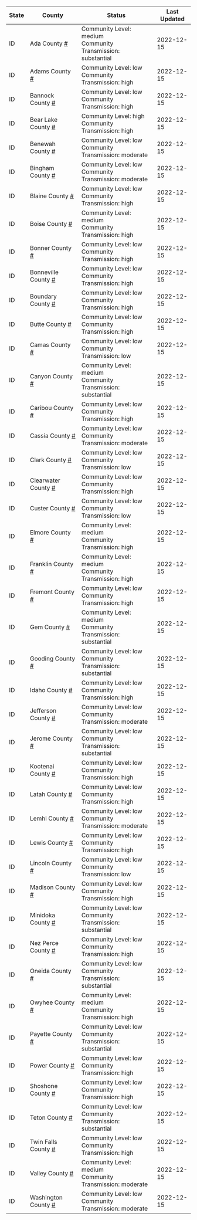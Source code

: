 State | County | Status | Last Updated
--- | --- | --- | --- 
ID | Ada County <a href="#ada_county">#</a> | <a name="ada_county"></a>Community Level: medium<br/>Community Transmission: substantial | 2022-12-15
ID | Adams County <a href="#adams_county">#</a> | <a name="adams_county"></a>Community Level: low<br/>Community Transmission: high | 2022-12-15
ID | Bannock County <a href="#bannock_county">#</a> | <a name="bannock_county"></a>Community Level: low<br/>Community Transmission: high | 2022-12-15
ID | Bear Lake County <a href="#bear_lake_county">#</a> | <a name="bear_lake_county"></a>Community Level: high<br/>Community Transmission: high | 2022-12-15
ID | Benewah County <a href="#benewah_county">#</a> | <a name="benewah_county"></a>Community Level: low<br/>Community Transmission: moderate | 2022-12-15
ID | Bingham County <a href="#bingham_county">#</a> | <a name="bingham_county"></a>Community Level: low<br/>Community Transmission: moderate | 2022-12-15
ID | Blaine County <a href="#blaine_county">#</a> | <a name="blaine_county"></a>Community Level: low<br/>Community Transmission: high | 2022-12-15
ID | Boise County <a href="#boise_county">#</a> | <a name="boise_county"></a>Community Level: medium<br/>Community Transmission: high | 2022-12-15
ID | Bonner County <a href="#bonner_county">#</a> | <a name="bonner_county"></a>Community Level: low<br/>Community Transmission: high | 2022-12-15
ID | Bonneville County <a href="#bonneville_county">#</a> | <a name="bonneville_county"></a>Community Level: low<br/>Community Transmission: high | 2022-12-15
ID | Boundary County <a href="#boundary_county">#</a> | <a name="boundary_county"></a>Community Level: low<br/>Community Transmission: high | 2022-12-15
ID | Butte County <a href="#butte_county">#</a> | <a name="butte_county"></a>Community Level: low<br/>Community Transmission: high | 2022-12-15
ID | Camas County <a href="#camas_county">#</a> | <a name="camas_county"></a>Community Level: low<br/>Community Transmission: low | 2022-12-15
ID | Canyon County <a href="#canyon_county">#</a> | <a name="canyon_county"></a>Community Level: medium<br/>Community Transmission: substantial | 2022-12-15
ID | Caribou County <a href="#caribou_county">#</a> | <a name="caribou_county"></a>Community Level: low<br/>Community Transmission: high | 2022-12-15
ID | Cassia County <a href="#cassia_county">#</a> | <a name="cassia_county"></a>Community Level: low<br/>Community Transmission: moderate | 2022-12-15
ID | Clark County <a href="#clark_county">#</a> | <a name="clark_county"></a>Community Level: low<br/>Community Transmission: low | 2022-12-15
ID | Clearwater County <a href="#clearwater_county">#</a> | <a name="clearwater_county"></a>Community Level: low<br/>Community Transmission: high | 2022-12-15
ID | Custer County <a href="#custer_county">#</a> | <a name="custer_county"></a>Community Level: low<br/>Community Transmission: low | 2022-12-15
ID | Elmore County <a href="#elmore_county">#</a> | <a name="elmore_county"></a>Community Level: medium<br/>Community Transmission: high | 2022-12-15
ID | Franklin County <a href="#franklin_county">#</a> | <a name="franklin_county"></a>Community Level: medium<br/>Community Transmission: high | 2022-12-15
ID | Fremont County <a href="#fremont_county">#</a> | <a name="fremont_county"></a>Community Level: low<br/>Community Transmission: high | 2022-12-15
ID | Gem County <a href="#gem_county">#</a> | <a name="gem_county"></a>Community Level: medium<br/>Community Transmission: substantial | 2022-12-15
ID | Gooding County <a href="#gooding_county">#</a> | <a name="gooding_county"></a>Community Level: low<br/>Community Transmission: substantial | 2022-12-15
ID | Idaho County <a href="#idaho_county">#</a> | <a name="idaho_county"></a>Community Level: low<br/>Community Transmission: high | 2022-12-15
ID | Jefferson County <a href="#jefferson_county">#</a> | <a name="jefferson_county"></a>Community Level: low<br/>Community Transmission: moderate | 2022-12-15
ID | Jerome County <a href="#jerome_county">#</a> | <a name="jerome_county"></a>Community Level: low<br/>Community Transmission: substantial | 2022-12-15
ID | Kootenai County <a href="#kootenai_county">#</a> | <a name="kootenai_county"></a>Community Level: low<br/>Community Transmission: high | 2022-12-15
ID | Latah County <a href="#latah_county">#</a> | <a name="latah_county"></a>Community Level: low<br/>Community Transmission: high | 2022-12-15
ID | Lemhi County <a href="#lemhi_county">#</a> | <a name="lemhi_county"></a>Community Level: low<br/>Community Transmission: moderate | 2022-12-15
ID | Lewis County <a href="#lewis_county">#</a> | <a name="lewis_county"></a>Community Level: low<br/>Community Transmission: high | 2022-12-15
ID | Lincoln County <a href="#lincoln_county">#</a> | <a name="lincoln_county"></a>Community Level: low<br/>Community Transmission: low | 2022-12-15
ID | Madison County <a href="#madison_county">#</a> | <a name="madison_county"></a>Community Level: low<br/>Community Transmission: high | 2022-12-15
ID | Minidoka County <a href="#minidoka_county">#</a> | <a name="minidoka_county"></a>Community Level: low<br/>Community Transmission: substantial | 2022-12-15
ID | Nez Perce County <a href="#nez_perce_county">#</a> | <a name="nez_perce_county"></a>Community Level: low<br/>Community Transmission: high | 2022-12-15
ID | Oneida County <a href="#oneida_county">#</a> | <a name="oneida_county"></a>Community Level: low<br/>Community Transmission: substantial | 2022-12-15
ID | Owyhee County <a href="#owyhee_county">#</a> | <a name="owyhee_county"></a>Community Level: medium<br/>Community Transmission: high | 2022-12-15
ID | Payette County <a href="#payette_county">#</a> | <a name="payette_county"></a>Community Level: low<br/>Community Transmission: substantial | 2022-12-15
ID | Power County <a href="#power_county">#</a> | <a name="power_county"></a>Community Level: low<br/>Community Transmission: high | 2022-12-15
ID | Shoshone County <a href="#shoshone_county">#</a> | <a name="shoshone_county"></a>Community Level: low<br/>Community Transmission: high | 2022-12-15
ID | Teton County <a href="#teton_county">#</a> | <a name="teton_county"></a>Community Level: low<br/>Community Transmission: substantial | 2022-12-15
ID | Twin Falls County <a href="#twin_falls_county">#</a> | <a name="twin_falls_county"></a>Community Level: low<br/>Community Transmission: high | 2022-12-15
ID | Valley County <a href="#valley_county">#</a> | <a name="valley_county"></a>Community Level: medium<br/>Community Transmission: moderate | 2022-12-15
ID | Washington County <a href="#washington_county">#</a> | <a name="washington_county"></a>Community Level: low<br/>Community Transmission: moderate | 2022-12-15
